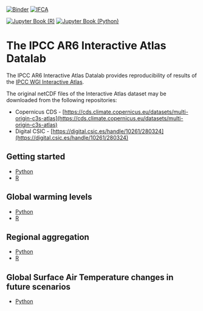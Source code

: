 [![Binder](https://mybinder.org/badge_logo.svg)](https://mybinder.org/v2/gh/SantanderMetGroup/IPCC-Atlas-Datalab/HEAD?labpath=README.md) [![IFCA](https://img.shields.io/badge/launch-IFCA-orange)](https://hub.climate4r.ifca.es/hub/user-redirect/git-pull?repo=https%3A%2F%2Fgithub.com%2FSantanderMetGroup%2FIPCC-Atlas-Datalab&urlpath=lab%2Ftree%2FIPCC-Atlas-Datalab%2Fnotebooks%2FR%2Fgetting_started.ipynb&branch=main)

[![Jupyter Book (R)](https://img.shields.io/badge/Jupyter_Book-R-green)](https://santandermetgroup.github.io/IPCC-Atlas-Datalab/book/R/html/getting_started.html) [![Jupyter Book (Python)](https://img.shields.io/badge/Jupyter_Book-Python-green)](https://santandermetgroup.github.io/IPCC-Atlas-Datalab/book/python/html/getting_started.html)

# The IPCC AR6 Interactive Atlas Datalab

The IPCC AR6 Interactive Atlas Datalab provides reproducibility of results of the [IPCC WGI Interactive Atlas](https://interactive-atlas.ipcc.ch).

The original netCDF files of the Interactive Atlas dataset may be downloaded from the following repositories:

- Copernicus CDS - [https://cds.climate.copernicus.eu/datasets/multi-origin-c3s-atlas](https://cds.climate.copernicus.eu/datasets/multi-origin-c3s-atlas)
- Digital CSIC - [https://digital.csic.es/handle/10261/280324](https://digital.csic.es/handle/10261/280324)

## Getting started

- [Python](notebooks/python/getting_started.ipynb)
- [R](notebooks/R/getting_started.ipynb)

## Global warming levels

- [Python](notebooks/maps_of_change/Maps_of_change_under_global-warming-levels.ipynb)
- [R](notebooks/maps_of_change/Maps_of_change_under_global-warming-levels.ipynb)

## Regional aggregation

- [Python](notebooks/regional_aggregation/Regional_aggregation_and_visualization.ipynb)
- [R](notebooks/regional_aggregation/Regional_aggregation_and_visualization.ipynb)

## Global Surface Air Temperature changes in future scenarios

- [Python](notebooks/time-series_of_change/GSAT-change_time-series.ipynb)


